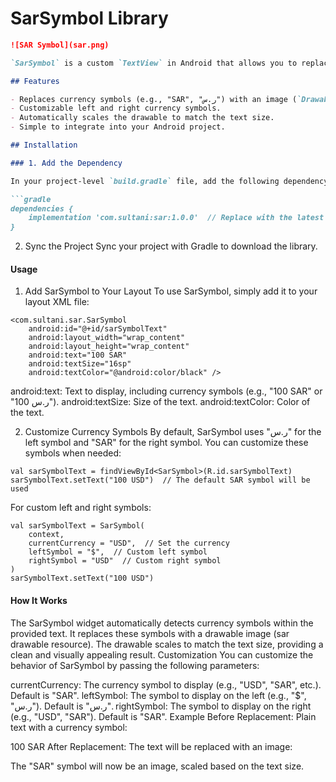 # SarSymbol Library
```markdown
![SAR Symbol](sar.png)

`SarSymbol` is a custom `TextView` in Android that allows you to replace currency symbols like "SAR" or "ر.س" with an image (`Drawable`). This library scales the image based on the text size and supports customizable currency symbols for your convenience.

## Features

- Replaces currency symbols (e.g., "SAR", "ر.س") with an image (`Drawable`).
- Customizable left and right currency symbols.
- Automatically scales the drawable to match the text size.
- Simple to integrate into your Android project.

## Installation

### 1. Add the Dependency

In your project-level `build.gradle` file, add the following dependency:

```gradle
dependencies {
    implementation 'com.sultani:sar:1.0.0'  // Replace with the latest version
}
```
2. Sync the Project
Sync your project with Gradle to download the library.

#### Usage
1. Add SarSymbol to Your Layout
To use SarSymbol, simply add it to your layout XML file:

````
<com.sultani.sar.SarSymbol
    android:id="@+id/sarSymbolText"
    android:layout_width="wrap_content"
    android:layout_height="wrap_content"
    android:text="100 SAR"
    android:textSize="16sp"
    android:textColor="@android:color/black" />
````
android:text: Text to display, including currency symbols (e.g., "100 SAR" or "100 ر.س").
android:textSize: Size of the text.
android:textColor: Color of the text.

2. Customize Currency Symbols
By default, SarSymbol uses "ر.س" for the left symbol and "SAR" for the right symbol. You can customize these symbols when needed:

````
val sarSymbolText = findViewById<SarSymbol>(R.id.sarSymbolText)
sarSymbolText.setText("100 USD")  // The default SAR symbol will be used
````
For custom left and right symbols:
````
val sarSymbolText = SarSymbol(
    context,
    currentCurrency = "USD",  // Set the currency
    leftSymbol = "$",  // Custom left symbol
    rightSymbol = "USD"  // Custom right symbol
)
sarSymbolText.setText("100 USD")
````
#### How It Works
The SarSymbol widget automatically detects currency symbols within the provided text.
It replaces these symbols with a drawable image (sar drawable resource).
The drawable scales to match the text size, providing a clean and visually appealing result.
Customization
You can customize the behavior of SarSymbol by passing the following parameters:

currentCurrency: The currency symbol to display (e.g., "USD", "SAR", etc.). Default is "SAR".
leftSymbol: The symbol to display on the left (e.g., "$", "ر.س"). Default is "ر.س".
rightSymbol: The symbol to display on the right (e.g., "USD", "SAR"). Default is "SAR".
Example
Before Replacement:
Plain text with a currency symbol:


100 SAR
After Replacement:
The text will be replaced with an image:


The "SAR" symbol will now be an image, scaled based on the text size.

